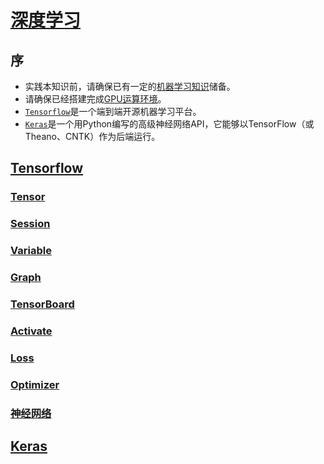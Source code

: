 <link rel="stylesheet" href="https://zhmhbest.gitee.io/hellomathematics/style/index.css">
<script src="https://zhmhbest.gitee.io/hellomathematics/style/index.js"></script>

# [深度学习](https://github.com/zhmhbest/HelloDeepLearning)

## 序

- 实践本知识前，请确保已有一定的[机器学习知识](http://zhmhbest.gitee.io/hellomathematics/notes/MachineLearning/index.html)储备。
- 请确保已经搭建完成[GPU运算环境](https://zhmhbest.github.io/HelloCUDA/)。
- [`Tensorflow`](https://tensorflow.google.cn/)是一个端到端开源机器学习平台。
- [`Keras`](https://keras.io/)是一个用Python编写的高级神经网络API，它能够以TensorFlow（或Theano、CNTK）作为后端运行。

## [Tensorflow](./tensorflow/tf.html)

### [Tensor](./tensorflow/tf.html#tensor)

### [Session](./tensorflow/tf.html#session)

### [Variable](./tensorflow/tf.html#variable)

### [Graph](./tensorflow/tf.html#graph)

### [TensorBoard](./tensorflow/tf.html#tensorboard)

### [Activate](./tensorflow/tf.html#activate)

### [Loss](./tensorflow/tf.html#loss)

### [Optimizer](./tensorflow/tf.html#optimizer)

### [神经网络](./tensorflow/networks.html)

## [Keras](./keras/index.html)
